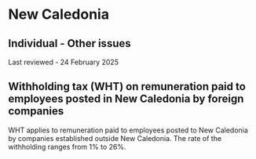# New Caledonia
## Individual - Other issues
Last reviewed - 24 February 2025
## Withholding tax (WHT) on remuneration paid to employees posted in New Caledonia by foreign companies
WHT applies to remuneration paid to employees posted to New Caledonia by companies established outside New Caledonia. The rate of the withholding ranges from 1% to 26%.
